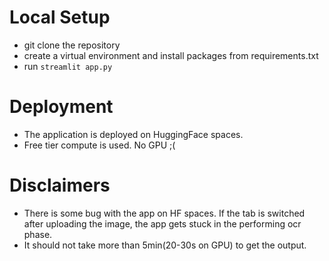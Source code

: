 # Local Setup
* git clone the repository
* create a virtual environment and install packages from requirements.txt
* run ```streamlit app.py```

# Deployment
* The application is deployed on HuggingFace spaces.
* Free tier compute is used. No GPU ;(

# Disclaimers
* There is some bug with the app on HF spaces. If the tab is switched after uploading the image, the app gets stuck in the performing ocr phase.
* It should not take more than 5min(20-30s on GPU) to get the output.
